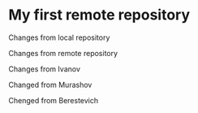 # My first remote repository

Changes from local repository

Changes from remote repository

Changes from Ivanov

Changed from Murashov

Chenged from Berestevich